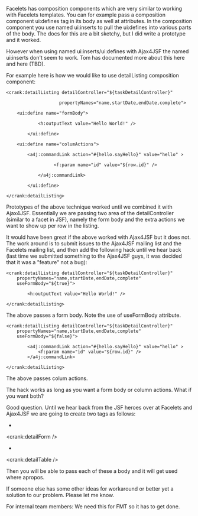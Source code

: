 Facelets has composition components which are very similar to working with Facelets templates. You can for example pass a composition component ui:defines tag in its body as well at attributes. In the composition component you use named ui:inserts to pull the ui:defines into various parts of the body. The docs for this are a bit sketchy, but I did write a prototype and it worked.

However when using named ui:inserts/ui:defines with Ajax4JSF the named ui:inserts don't seem to work. Tom has documented more about this here and here (TBD).

For example here is how we would like to use detailListing composition component:

```
<crank:detailListing detailController="${taskDetailController}"

                    propertyNames="name,startDate,endDate,complete">

	<ui:define name="formBody">

            <h:outputText value="Hello World!" />

        </ui:define>

	<ui:define name="columActions">

 	    <a4j:commandLink action="#{hello.sayHello}" value="hello" >
											  
                  <f:param name="id" value="${row.id}" />
										  
            </a4j:commandLink>

        </ui:define>
		
</crank:detailListing>

```

Prototypes of the above technique worked until we combined it with Ajax4JSF. Essentially we are passing two area of the detailController (similar to a facet in JSF), namely the form body and the extra actions we want to show up per row in the listing.


It would have been great if the above worked with Ajax4JSF but it does not. The work around is to submit issues to the Ajax4JSF mailing list and the Facelets mailing list, and then add the following hack until we hear back (last time we submitted something to the Ajax4JSF guys, it was decided that it was a "feature" not a bug):

```
<crank:detailListing detailController="${taskDetailController}"
	propertyNames="name,startDate,endDate,complete"
	useFormBody="${true}">

		<h:outputText value="Hello World!" />
	
</crank:detailListing>

```

The above passes a form body. Note the use of useFormBody attribute.

```
<crank:detailListing detailController="${taskDetailController}"
	propertyNames="name,startDate,endDate,complete"
	useFormBody="${false}">

        <a4j:commandLink action="#{hello.sayHello}" value="hello" >
            <f:param name="id" value="${row.id}" />
        </a4j:commandLink>
	
</crank:detailListing>

```

The above passes colum actions.

The hack works as long as you want a form body or column actions. What if you want both?

Good question. Until we hear back from the JSF heroes over at Facelets and Ajax4JSF we are going to create two tags as follows:

  * 

&lt;crank:detailForm /&gt;


  * 

&lt;crank:detailTable /&gt;



Then you will be able to pass each of these a body and it will get used where apropos.

If someone else has some other ideas for workaround or better yet a solution to our problem. Please let me know.

For internal team members: We need this for FMT so it has to get done.